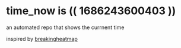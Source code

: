 # time_now is (( 1686243600403 ))

an automated repo that shows the currnent time

inspired by [breakingheatmap](https://github.com/breakingheatmap/breakingheatmap)